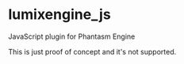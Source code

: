 # lumixengine_js

JavaScript plugin for Phantasm Engine

This is just proof of concept and it's not supported.
